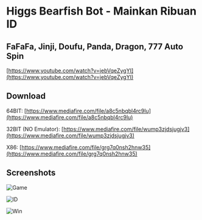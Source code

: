 # Higgs Bearfish Bot - Mainkan Ribuan ID

## FaFaFa, Jinji, Doufu, Panda, Dragon, 777 Auto Spin

[https://www.youtube.com/watch?v=jebVqeZygYI](https://www.youtube.com/watch?v=jebVqeZygYI)

## Download
64BIT: [https://www.mediafire.com/file/a8c5nbqbl4rc9lu](https://www.mediafire.com/file/a8c5nbqbl4rc9lu)

32BIT (NO Emulator): [https://www.mediafire.com/file/wump3zjdsjugjv3](https://www.mediafire.com/file/wump3zjdsjugjv3)

X86: [https://www.mediafire.com/file/grg7q0nsh2hnw35](https://www.mediafire.com/file/grg7q0nsh2hnw35)

## Screenshots
![Game](https://i.ibb.co/5hM9PGj/Higgs-Bot-Game.jpg)

![ID](https://i.ibb.co/ZmWfRb7/Higgs-Bot-ID.jpg)

![Win](https://i.ibb.co/jrN09pr/Higgs-Bot-WIN.jpg)
